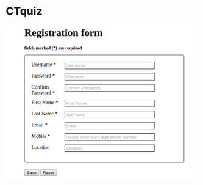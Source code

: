 # CTquiz

![alt tag](https://raw.githubusercontent.com/nirajkhot/CTquiz/master/ques1/Screenshot.png) 
